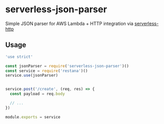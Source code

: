# serverless-json-parser
Simple JSON parser for AWS Lambda + HTTP integration via [serverless-http](https://github.com/dougmoscrop/serverless-http)

## Usage
```js
'use strict'

const jsonParser = require('serverless-json-parser')()
const service = require('restana')()
service.use(jsonParser)


service.post('/create', (req, res) => {
  const payload = req.body

  // ...
})

module.exports = service
```